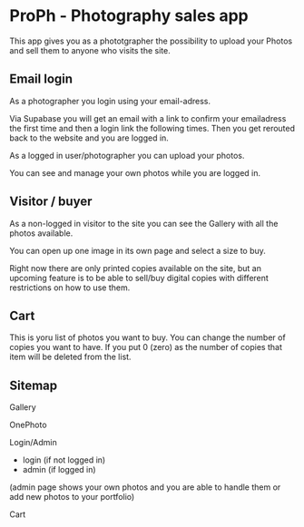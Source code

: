 # ProPh - Photography sales app

This app gives you as a phototgrapher the possibility to upload your Photos and sell them to anyone who visits the site.

## Email login

As a photographer you login using your email-adress.

Via Supabase you will get an email with a link to confirm your emailadress the first time and then a login link the following times. Then you get rerouted back to the website and you are logged in.

As a logged in user/photographer you can upload your photos.

You can see and manage your own photos while you are logged in.

## Visitor / buyer

As a non-logged in visitor to the site you can see the Gallery with all the photos available.

You can open up one image in its own page and select a size to buy.

Right now there are only printed copies available on the site, but an upcoming feature is to be able to sell/buy digital copies with different restrictions on how to use them.

## Cart

This is yoru list of photos you want to buy. You can change the number of copies you want to have. If you put 0 (zero) as the number of copies that item will be deleted from the list.

## Sitemap

Gallery

OnePhoto

Login/Admin

- login (if not logged in)
- admin (if logged in)

(admin page shows your own photos and you are able to handle them or add new photos to your portfolio)

Cart
